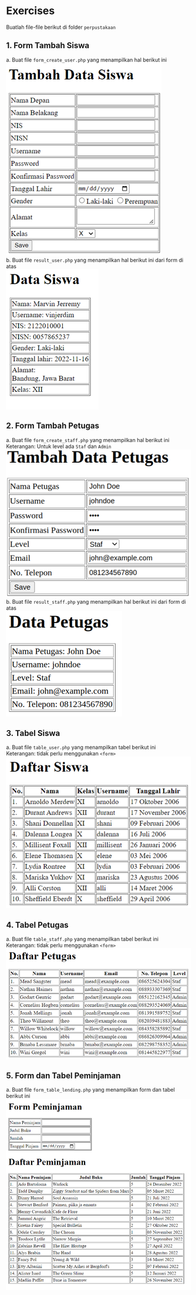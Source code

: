 # Exercises

Buatlah file-file berikut di folder `perpustakaan`

## 1. Form Tambah Siswa
a. Buat file `form_create_user.php` yang menampilkan hal berikut ini<br>
![create_user](./assets/create_user.png)<br>
b. Buat file `result_user.php` yang menampilkan hal berikut ini dari form di atas<br>
![user](./assets/user.png)<br>

## 2. Form Tambah Petugas
a. Buat file `form_create_staff.php` yang menampilkan hal berikut ini<br>
Keterangan: Untuk level ada `Staf` dan `Admin`<br>
![create_staff](./assets/create_staff.png)<br>
b. Buat file `result_staff.php` yang menampilkan hal berikut ini dari form di atas<br>
![staff](./assets/staff.png)<br>

## 3. Tabel Siswa
a. Buat file `table_user.php` yang menampilkan tabel berikut ini<br>
Keterangan: tidak perlu menggunakan `<form>`<br>
![list_user](./assets/list_user.png)<br>

## 4. Tabel Petugas
a. Buat file `table_staff.php` yang menampilkan tabel berikut ini<br>
Keterangan: tidak perlu menggunakan `<form>`<br>
![list_staff](./assets/list_staff.png)<br>

## 5. Form dan Tabel Peminjaman
a. Buat file `form_table_lending.php` yang menampilkan form dan tabel berikut ini<br>
![lending](./assets/lending.png)<br>
